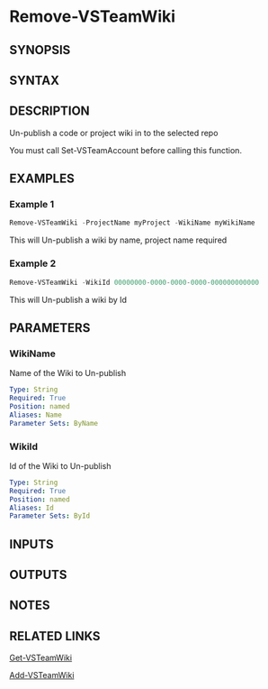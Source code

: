<!-- #include "./common/header.md" -->

# Remove-VSTeamWiki

## SYNOPSIS

<!-- #include "./synopsis/Remove-VSTeamWiki.md" -->

## SYNTAX

## DESCRIPTION

Un-publish a code or project wiki in to the selected repo

You must call Set-VSTeamAccount before calling this function.

## EXAMPLES

### Example 1

```powershell
Remove-VSTeamWiki -ProjectName myProject -WikiName myWikiName
```

This will Un-publish a wiki by name, project name required

### Example 2

```powershell
Remove-VSTeamWiki -WikiId 00000000-0000-0000-0000-000000000000
```

This will Un-publish a wiki by Id

## PARAMETERS

<!-- #include "./params/projectName.md" -->

### WikiName

Name of the Wiki to Un-publish

```yaml
Type: String
Required: True
Position: named
Aliases: Name
Parameter Sets: ByName
```

### WikiId

Id of the Wiki to Un-publish

```yaml
Type: String
Required: True
Position: named
Aliases: Id
Parameter Sets: ById
```

## INPUTS

## OUTPUTS

## NOTES

<!-- #include "./common/prerequisites.md" -->

## RELATED LINKS



[Get-VSTeamWiki](Get-VSTeamWiki.md)

[Add-VSTeamWiki](Add-VSTeamWiki.md)
